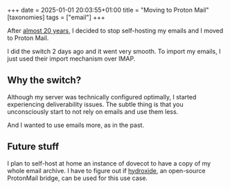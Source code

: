 +++
date = 2025-01-01 20:03:55+01:00
title = "Moving to Proton Mail"
[taxonomies]
tags = ["email"]
+++

After [almost 20 years](@blog/libero-smtp-pain.md), I decided to stop
self-hosting my emails and I moved to Proton Mail.

I did the switch 2 days ago and it went very smooth. To import my emails, I
just used their import mechanism over IMAP.

## Why the switch?

Although my server was technically configured optimally, I started experiencing
deliverability issues. The subtle thing is that you unconsciously start to not
rely on emails and use them less.

And I wanted to use emails more, as in the past.

## Future stuff

I plan to self-host at home an instance of dovecot to have a copy of my whole
email archive. I have to figure out if
[hydroxide](https://github.com/emersion/hydroxide), an open-source ProtonMail
bridge, can be used for this use case.
